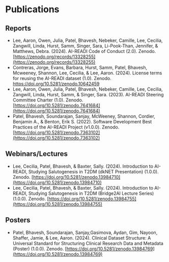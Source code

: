 # Publications

## Reports

- Lee, Aaron, Owen, Julia, Patel, Bhavesh, Nebeker, Camille, Lee, Cecilia, Zangwill, Linda, Hurst, Samm, Singer, Sara, Li-Pook-Than, Jennifer, & Matthews, Debra. (2024). AI-READI Code of Conduct (2.0). Zenodo. [https://zenodo.org/records/13328255](https://zenodo.org/records/13328255)
- Contreras, Jorge, Evans, Barbara, Hurst, Samm, Patel, Bhavesh, Mcweeney, Shannon, Lee, Cecilia, & Lee, Aaron. (2024). License terms for reusing the AI-READI dataset (1.0). Zenodo. [https://doi.org/10.5281/zenodo.10642459 ](https://doi.org/10.5281/zenodo.10642459)
- Lee, Aaron, Owen, Julia, Patel, Bhavesh, Nebeker, Camille, Lee, Cecilia, Zangwill, Linda, Hurst, Samm, & Singer, Sara. (2023). AI-READI Steering Committee Charter (1.0). Zenodo. [https://doi.org/10.5281/zenodo.7641684](https://doi.org/10.5281/zenodo.7641684)
- Patel, Bhavesh, Soundarajan, Sanjay, McWeeney, Shannon, Cordier, Benjamin A., & Benton, Erik S. (2022). Software Development Best Practices of the AI-READI Project (v1.0.0). Zenodo. [https://doi.org/10.5281/zenodo.7363102](https://doi.org/10.5281/zenodo.7363102)

## Webinars/Lectures

- Lee, Cecilia, Patel, Bhavesh, & Baxter, Sally. (2024). Introduction to AI-READI, Studying Salutogenesis in T2DM (dkNET Presentation) (1.0.0). Zenodo. [https://doi.org/10.5281/zenodo.13984710](https://doi.org/10.5281/zenodo.13984710)
- Lee, Cecilia, Patel, Bhavesh, & Baxter, Sally. (2024). Introduction to AI-READI, Studying Salutogenesis in T2DM (Bridge2AI Lecture Series) (1.0.0). Zenodo. [https://doi.org/10.5281/zenodo.13984755](https://doi.org/10.5281/zenodo.13984755)

## Posters

- Patel, Bhavesh, Soundarajan, Sanjay,Gasimova, Aydan, Gim, Nayoon, Shaffer, Jamie, & Lee, Aaron. (2024). Clinical Dataset Structure: A Universal Standard for Structuring Clinical Research Data and Metadata (Poster) (1.0.0). Zenodo. [https://doi.org/10.5281/zenodo.13984769](https://doi.org/10.5281/zenodo.13984769)
